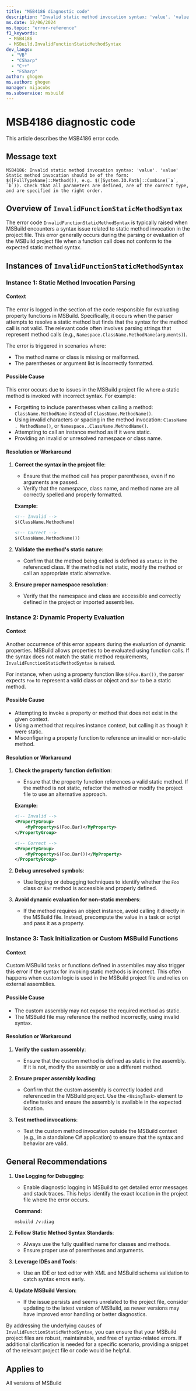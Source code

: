 ```yaml
---
title: "MSB4186 diagnostic code"
description: "Invalid static method invocation syntax: 'value'. 'value' Static method invocation should be of the form: $([FullTypeName]::Method()), e.g. $([System.IO.Path]::Combine(`a`, `b`)). Check that all parameters are defined, are of the correct type, and are specified in the right order."
ms.date: 12/06/2024
ms.topic: "error-reference"
f1_keywords:
 - MSB4186
 - MSBuild.InvalidFunctionStaticMethodSyntax
dev_langs:
  - "VB"
  - "CSharp"
  - "C++"
  - "FSharp"
author: ghogen
ms.author: ghogen
manager: mijacobs
ms.subservice: msbuild
---
```


# MSB4186 diagnostic code

<!-- :::ErrorDefinitionDescription::: -->
<!-- :::editable-content name="introDescription"::: -->
This article describes the MSB4186 error code.
<!-- :::editable-content-end::: -->

## Message text

```output
MSB4186: Invalid static method invocation syntax: 'value'. 'value' Static method invocation should be of the form: $([FullTypeName]::Method()), e.g. $([System.IO.Path]::Combine(`a`, `b`)). Check that all parameters are defined, are of the correct type, and are specified in the right order.
```

<!-- :::editable-content name="postOutputDescription"::: -->
<!--
{StrBegin="MSB4186: "}
      UE: This message is shown when the user attempts to call a static method on a type, but has used the incorrect syntax
      LOCALIZATION: "{0}" is the function expression which is in error. "{1}" is a message from an FX exception that describes why the expression is bad.
-->

## Overview of `InvalidFunctionStaticMethodSyntax`

The error code `InvalidFunctionStaticMethodSyntax` is typically raised when MSBuild encounters a syntax issue related to static method invocation in the project file. This error generally occurs during the parsing or evaluation of the MSBuild project file when a function call does not conform to the expected static method syntax.

## Instances of `InvalidFunctionStaticMethodSyntax`

### Instance 1: Static Method Invocation Parsing

#### **Context**
The error is logged in the section of the code responsible for evaluating property functions in MSBuild. Specifically, it occurs when the parser attempts to resolve a static method but finds that the syntax for the method call is not valid. The relevant code often involves parsing strings that represent method calls (e.g., `Namespace.ClassName.MethodName(arguments)`).

The error is triggered in scenarios where:
- The method name or class is missing or malformed.
- The parentheses or argument list is incorrectly formatted.

#### **Possible Cause**
This error occurs due to issues in the MSBuild project file where a static method is invoked with incorrect syntax. For example:
- Forgetting to include parentheses when calling a method: `ClassName.MethodName` instead of `ClassName.MethodName()`.
- Using invalid characters or spacing in the method invocation: `ClassName . MethodName()`, or `Namespace..ClassName.MethodName()`.
- Attempting to call an instance method as if it were static.
- Providing an invalid or unresolved namespace or class name.

#### **Resolution or Workaround**
1. **Correct the syntax in the project file**:
   - Ensure that the method call has proper parentheses, even if no arguments are passed.
   - Verify that the namespace, class name, and method name are all correctly spelled and properly formatted.

   **Example:**
   ```xml
   <!-- Invalid -->
   $(ClassName.MethodName)

   <!-- Correct -->
   $(ClassName.MethodName())
   ```

2. **Validate the method's static nature**:
   - Confirm that the method being called is defined as `static` in the referenced class. If the method is not static, modify the method or call an appropriate static alternative.

3. **Ensure proper namespace resolution**:
   - Verify that the namespace and class are accessible and correctly defined in the project or imported assemblies.

### Instance 2: Dynamic Property Evaluation

#### **Context**
Another occurrence of this error appears during the evaluation of dynamic properties. MSBuild allows properties to be evaluated using function calls. If the syntax does not match the static method requirements, `InvalidFunctionStaticMethodSyntax` is raised.

For instance, when using a property function like `$(Foo.Bar())`, the parser expects `Foo` to represent a valid class or object and `Bar` to be a static method.

#### **Possible Cause**
- Attempting to invoke a property or method that does not exist in the given context.
- Using a method that requires instance context, but calling it as though it were static.
- Misconfiguring a property function to reference an invalid or non-static method.

#### **Resolution or Workaround**
1. **Check the property function definition**:
   - Ensure that the property function references a valid static method. If the method is not static, refactor the method or modify the project file to use an alternative approach.

   **Example:**
   ```xml
   <!-- Invalid -->
   <PropertyGroup>
       <MyProperty>$(Foo.Bar)</MyProperty>
   </PropertyGroup>

   <!-- Correct -->
   <PropertyGroup>
       <MyProperty>$(Foo.Bar())</MyProperty>
   </PropertyGroup>
   ```

2. **Debug unresolved symbols**:
   - Use logging or debugging techniques to identify whether the `Foo` class or `Bar` method is accessible and properly defined.

3. **Avoid dynamic evaluation for non-static members**:
   - If the method requires an object instance, avoid calling it directly in the MSBuild file. Instead, precompute the value in a task or script and pass it as a property.

### Instance 3: Task Initialization or Custom MSBuild Functions

#### **Context**
Custom MSBuild tasks or functions defined in assemblies may also trigger this error if the syntax for invoking static methods is incorrect. This often happens when custom logic is used in the MSBuild project file and relies on external assemblies.

#### **Possible Cause**
- The custom assembly may not expose the required method as static.
- The MSBuild file may reference the method incorrectly, using invalid syntax.

#### **Resolution or Workaround**
1. **Verify the custom assembly**:
   - Ensure that the custom method is defined as static in the assembly. If it is not, modify the assembly or use a different method.

2. **Ensure proper assembly loading**:
   - Confirm that the custom assembly is correctly loaded and referenced in the MSBuild project. Use the `<UsingTask>` element to define tasks and ensure the assembly is available in the expected location.

3. **Test method invocations**:
   - Test the custom method invocation outside the MSBuild context (e.g., in a standalone C# application) to ensure that the syntax and behavior are valid.

## General Recommendations

1. **Use Logging for Debugging**:
   - Enable diagnostic logging in MSBuild to get detailed error messages and stack traces. This helps identify the exact location in the project file where the error occurs.

   **Command:**
   ```bash
   msbuild /v:diag
   ```

2. **Follow Static Method Syntax Standards**:
   - Always use the fully qualified name for classes and methods.
   - Ensure proper use of parentheses and arguments.

3. **Leverage IDEs and Tools**:
   - Use an IDE or text editor with XML and MSBuild schema validation to catch syntax errors early.

4. **Update MSBuild Version**:
   - If the issue persists and seems unrelated to the project file, consider updating to the latest version of MSBuild, as newer versions may have improved error handling or better diagnostics.

By addressing the underlying causes of `InvalidFunctionStaticMethodSyntax`, you can ensure that your MSBuild project files are robust, maintainable, and free of syntax-related errors. If additional clarification is needed for a specific scenario, providing a snippet of the relevant project file or code would be helpful.
<!-- :::editable-content-end::: -->
<!-- :::ErrorDefinitionDescription-end::: -->

## Applies to

All versions of MSBuild
